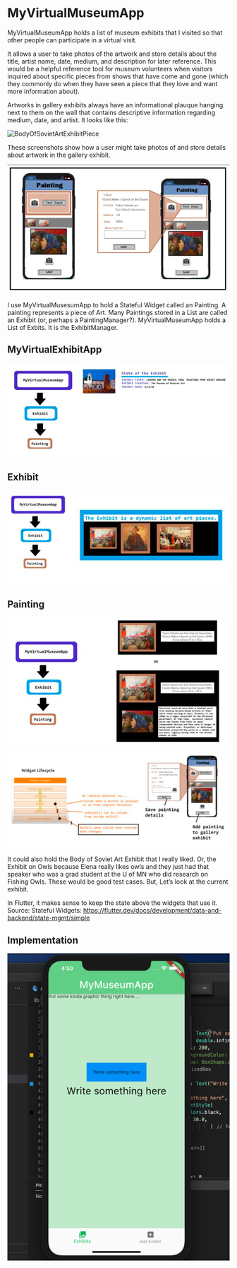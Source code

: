 # MyVirtualMuseumApp
MyVirtualMuseumApp holds a list of museum exhibits that I visited so that other people can participate in a virtual visit. 

It allows a user to take photos of the artwork and store details about the title, artist name, date, medium, and description for later reference. This would be a helpful reference tool for museum volunteers when visitors inquired about specific pieces from shows that have come and gone (which they commonly do when they have seen a piece that they love and want more information about).

Artworks in gallery exhibits always have an informational plauque hanging next to them on the wall that contains descriptive information regarding medium, date, and artist. It looks like this:

![BodyOfSovietArtExhibitPiece]()

These screenshots show how a user might take photos of and store details about artwork in the gallery exhibit.

![MyVirtualExhibitAppFirstScreenSketch](https://raw.githubusercontent.com/heathermortensen/MyVirtualMuseumApp/master/images/AppSideBySide.png) 


I use MyVirtualMusesumApp to hold a Stateful Widget called an Painting. A painting represents a piece of Art. Many Paintings stored in a List are called an Exhibit (or, perhaps a PaintingManager?).
MyVirtualMuseumApp holds a List of Exbits. It is the ExhibitManager.

MyVirtualExhibitApp
------------------------
![MyVirtualExhibitApp](https://raw.githubusercontent.com/heathermortensen/MyVirtualMuseumApp/master/images/WidgetTreeApp.png)


Exhibit
------------------------
![Exhibit](https://raw.githubusercontent.com/heathermortensen/MyVirtualMuseumApp/master/images/WidgetTreeExhibit.png)

Painting
------------------------

![Painint](https://raw.githubusercontent.com/heathermortensen/MyVirtualMuseumApp/master/images/WidgetTreePainting.png)

![Painting](https://raw.githubusercontent.com/heathermortensen/MyVirtualMuseumApp/master/images/PaintingWidgetLifecycle.png)

It could also hold the Body of Soviet Art Exhibit that I really liked.
Or, the Exhibit on Owls because Elena really likes owls and they just had that speaker who was a grad student at the U of MN who did research on Fishing Owls.
These would be good test cases. 
But, Let’s look at the current exhibit.

In Flutter, it makes sense to keep the state above the widgets that use it. Source: Stateful Widgets: https://flutter.dev/docs/development/data-and-backend/state-mgmt/simple

## Implementation

![Screenshot](https://raw.githubusercontent.com/heathermortensen/MyVirtualMuseumApp/master/images/ScreenShotSketchForMyApp.png)
